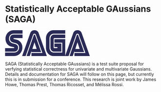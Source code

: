 # Statistically Acceptable GAussians (SAGA)

![Image of Yaktocat](https://github.com/PQShield/SAGA/blob/master/code/testdata/saga.png)

SAGA (Statistically Acceptable GAussians) is a test suite proposal for verfying statistical correctness for univariate and multivariate Gaussians. Details and documentation for SAGA will follow on this page, but currently this is in submission for a conference. This research is joint work by James Howe, Thomas Prest, Thomas Ricosset, and Mélissa Rossi.
